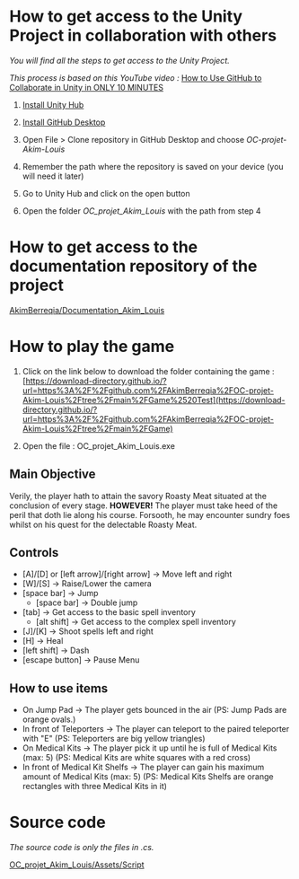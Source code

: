 # How to get access to the Unity Project in collaboration with others

*You will find all the steps to get access to the Unity Project.*

*This process is based on this YouTube video :*
[How to Use GitHub to Collaborate in Unity in ONLY 10 MINUTES](https://youtu.be/pNUdu-6ZNBg?si=P6tqzzrNXuBeloXM)

1. [Install Unity Hub](https://unity.com/download)

2. [Install GitHub Desktop](https://desktop.github.com/)

3. Open File > Clone repository in GitHub Desktop and choose *OC-projet-Akim-Louis*

4. Remember the path where the repository is saved on your device (you will need it later)

5. Go to Unity Hub and click on the open button

6. Open the folder *OC_projet_Akim_Louis* with the path from step 4


# How to get access to the documentation repository of the project
[AkimBerreqia/Documentation_Akim_Louis](https://github.com/AkimBerreqia/Documentation_Akim_Louis)


# How to play the game

1. Click on the link below to download the folder containing the game : [https://download-directory.github.io/?url=https%3A%2F%2Fgithub.com%2FAkimBerreqia%2FOC-projet-Akim-Louis%2Ftree%2Fmain%2FGame%2520Test](https://download-directory.github.io/?url=https%3A%2F%2Fgithub.com%2FAkimBerreqia%2FOC-projet-Akim-Louis%2Ftree%2Fmain%2FGame)

2. Open the file : OC_projet_Akim_Louis.exe

## Main Objective

Verily, the player hath to attain the savory Roasty Meat situated at the conclusion of every stage.
**HOWEVER!** The player must take heed of the peril that doth lie along his course. Forsooth, he may encounter sundry foes whilst on his quest for the delectable Roasty Meat.

## Controls

- [A]/[D] or [left arrow]/[right arrow] -> Move left and right
- [W]/[S] -> Raise/Lower the camera
- [space bar] -> Jump
  - [space bar] -> Double jump
- [tab] -> Get access to the basic spell inventory
  - [alt shift] -> Get access to the complex spell inventory
- [J]/[K] -> Shoot spells left and right
- [H] -> Heal
- [left shift] -> Dash
- [escape button] -> Pause Menu

## How to use items

- On Jump Pad -> The player gets bounced in the air
    (PS: Jump Pads are orange ovals.)
- In front of Teleporters -> The player can teleport to the paired teleporter with "E"
    (PS: Teleporters are big yellow triangles)
- On Medical Kits -> The player pick it up until he is full of Medical Kits (max: 5)
    (PS: Medical Kits are white squares with a red cross)
- In front of Medical Kit Shelfs -> The player can gain his maximum amount of Medical Kits (max: 5)
    (PS: Medical Kits Shelfs are orange rectangles with three Medical Kits in it)



# Source code

*The source code is only the files in .cs.*

[OC_projet_Akim_Louis/Assets/Script](OC_projet_Akim_Louis/Assets/Script)
